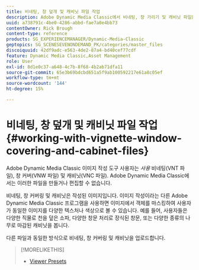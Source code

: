 ```yaml
---
title: 비네팅, 창 덮개 및 캐비닛 파일 작업
description: Adobe Dynamic Media Classic에서 비네팅, 창 가리기 및 캐비닛 파일을 사용하여 작업하는 방법을 알아봅니다.
uuid: a738791c-4be0-4286-abbd-fae7a0e4bb73
contentOwner: Rick Brough
content-type: reference
products: SG_EXPERIENCEMANAGER/Dynamic-Media-Classic
geptopics: SG_SCENESEVENONDEMAND_PK/categories/master_files
discoiquuid: 42df9adc-e563-4de2-87a4-bd40cef77cdf
feature: Dynamic Media Classic,Asset Management
role: User
exl-id: 8d1e0c37-a648-4c7b-8f68-4b2ab71dfa11
source-git-commit: 65e3b69bdcbd651a5f9ab100592217e61a8c05ef
workflow-type: tm+mt
source-wordcount: '144'
ht-degree: 15%

---
```


# 비네팅, 창 덮개 및 캐비닛 파일 작업{#working-with-vignette-window-covering-and-cabinet-files}

Adobe Dynamic Media Classic 이미지 작성 도구 사용자는 *사용* 비네팅(VNT 파일), 창 커버(VNW 파일) 및 캐비닛(VNC 파일). Adobe Dynamic Media Classic에서는 이러한 파일을 만들거나 편집할 수 없습니다.

비네팅, 창 커버링 및 캐비닛은 작성된 이미지입니다. 이미지 작성이라는 다른 Adobe Dynamic Media Classic 프로그램을 사용하면 이미지에서 객체를 마스킹하여 사용자가 동일한 이미지를 다양한 텍스처나 색상으로 볼 수 있습니다. 예를 들어, 사용자들은 다양한 직물로 천을 덮은 소파, 다양한 창문 처리로 장식된 창문, 또는 다양한 종류의 나무로 마감된 캐비닛을 봅니다.

다른 파일과 동일한 방식으로 비네팅, 창 커버링 및 캐비닛을 업로드합니다.

>[!MORELIKETHIS]
>
>* [Viewer Presets](application-setup.md#viewer_presets)

